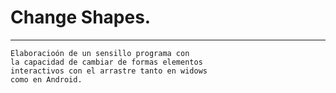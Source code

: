 # Change Shapes.
----------------

    Elaboracioón de un sensillo programa con
    la capacidad de cambiar de formas elementos
    interactivos con el arrastre tanto en widows
    como en Android.